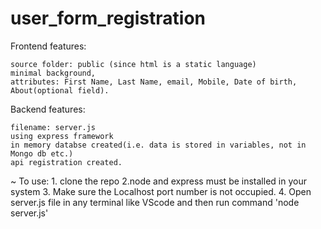 # user_form_registration
Frontend features:

    source folder: public (since html is a static language)
    minimal background,
    attributes: First Name, Last Name, email, Mobile, Date of birth, About(optional field).
   


Backend features:

    filename: server.js
    using express framework
    in memory databse created(i.e. data is stored in variables, not in Mongo db etc.)
    api registration created.

~ To use: 
    1. clone the repo
    2.node and express must be installed in your system
    3. Make sure the Localhost port number is not occupied. 
    4. Open server.js file in any terminal like VScode and then run command  'node server.js'
